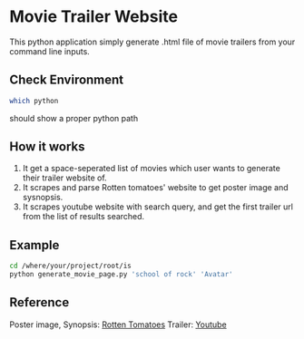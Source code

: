 # Movie Trailer Website

This python application simply generate .html file of movie trailers from your command line inputs.

## Check Environment

```bash
which python
```

should show a proper python path

## How it works

1. It get a space-seperated list of movies which user wants to generate their trailer website of.
2. It scrapes and parse Rotten tomatoes' website to get poster image and sysnopsis.
3. It scrapes youtube website with search query, and get the first trailer url from the list of results searched.

## Example

```bash
cd /where/your/project/root/is
python generate_movie_page.py 'school of rock' 'Avatar'
```

## Reference

Poster image, Synopsis: [Rotten Tomatoes](http://www.rottentomatoes.com/)
Trailer: [Youtube](https://www.youtube.com/)

